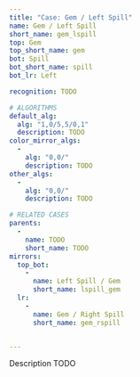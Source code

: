 ```yaml
---
title: "Case: Gem / Left Spill"
name: Gem / Left Spill
short_name: gem_lspill
top: Gem
top_short_name: gem
bot: Spill
bot_short_name: spill
bot_lr: Left

recognition: TODO

# ALGORITHMS
default_alg:
  alg: "1,0/5,5/0,1"
  description: TODO
color_mirror_algs:
  -
    alg: "0,0/"
    description: TODO
other_algs:
  -
    alg: "0,0/"
    description: TODO

# RELATED CASES
parents:
  -
    name: TODO
    short_name: TODO
mirrors:
  top_bot:
    -
      name: Left Spill / Gem
      short_name: lspill_gem
  lr:
    -
      name: Gem / Right Spill
      short_name: gem_rspill


---
```


Description TODO

